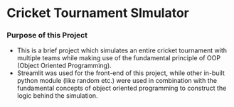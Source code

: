 # Cricket Tournament SImulator 

### Purpose of this Project 
+ This is a brief project which simulates an entire cricket tournament with multiple teams while making use of the fundamental principle of OOP (Object Oriented Programming).
+ Streamlit was used for the front-end of this project, while other in-built python module (like random etc.) were used in combination with the fundamental concepts of object oriented programming to construct the logic behind the simulation.